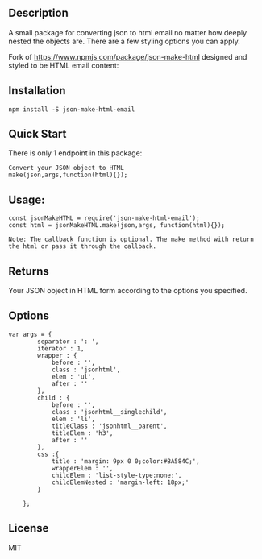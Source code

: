 ## Description
A small package for converting json to html email no matter how deeply nested the objects are. There are a few styling options you can apply.

Fork of https://www.npmjs.com/package/json-make-html designed and styled to be HTML email content:
    

## Installation

    npm install -S json-make-html-email

## Quick Start

 There is only 1 endpoint in this package:

    Convert your JSON object to HTML
    make(json,args,function(html){});

## Usage:

    const jsonMakeHTML = require('json-make-html-email');
    const html = jsonMakeHTML.make(json,args, function(html){});
    
    Note: The callback function is optional. The make method with return the html or pass it through the callback.


## Returns

   Your JSON object in HTML form according to the options you specified.
   
   
## Options

    var args = {
            separator : ': ',
            iterator : 1,
            wrapper : {
                before : '',
                class : 'jsonhtml',
                elem : 'ul',
                after : ''
            },
            child : {
                before : '',
                class : 'jsonhtml__singlechild',
                elem : 'li',
                titleClass : 'jsonhtml__parent',
                titleElem : 'h3',
                after : ''
            },
            css :{
                title : 'margin: 9px 0 0;color:#BA584C;',
                wrapperElem : '',
                childElem : 'list-style-type:none;',
                childElemNested : 'margin-left: 18px;'
            }
    
        };


## License

MIT

